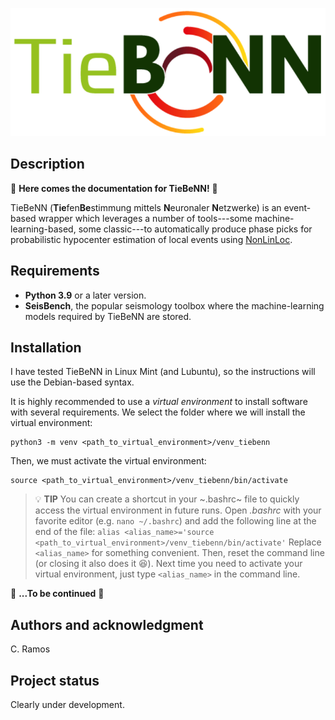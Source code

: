<p align='center'>
  <img src='figures/tiebenn_logo.png' />
</p>

## Description

:snail: **Here comes the documentation for TieBeNN!** :snail:

TieBeNN (**Tie**fen**Be**stimmung mittels **N**euronaler **N**etzwerke) is an event-based wrapper which leverages a number of tools---some machine-learning-based, some classic---to automatically produce phase picks for probabilistic hypocenter estimation of local events using [NonLinLoc](http://alomax.free.fr/nlloc/).

## Requirements

* **Python 3.9** or a later version.
* **SeisBench**, the popular seismology toolbox where the machine-learning models required by TieBeNN are stored.

## Installation

I have tested TieBeNN in Linux Mint (and Lubuntu), so the instructions will use the Debian-based syntax.

It is highly recommended to use a *virtual environment* to install software with several requirements. We select the folder where we will install the virtual environment:

```
python3 -m venv <path_to_virtual_environment>/venv_tiebenn
```

Then, we must activate the virtual environment:

```
source <path_to_virtual_environment>/venv_tiebenn/bin/activate
```
> :bulb: **TIP**
> You can create a shortcut in your ~.bashrc~ file to quickly access the virtual environment in future runs. Open _.bashrc_ with your favorite editor (e.g. `nano ~/.bashrc`) and add the following line at the end of the file:
> `alias <alias_name>='source <path_to_virtual_environment>/venv_tiebenn/bin/activate'`
> Replace `<alias_name>` for something convenient. Then, reset the command line (or closing it also does it :laughing:). Next time you need to activate your virtual environment, just type `<alias_name>` in the command line.

:snail: **...To be continued** :snail:

## Authors and acknowledgment
C. Ramos

## Project status
Clearly under development.

